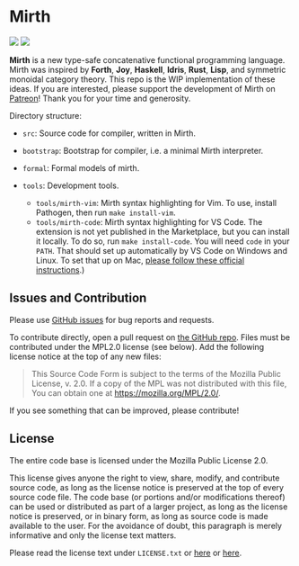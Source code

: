 <!--
  This Source Code Form is subject to the terms of the Mozilla Public
  License, v. 2.0. If a copy of the MPL was not distributed with this
  file, You can obtain one at http://mozilla.org/MPL/2.0/.
-->

# Mirth

![](https://github.com/mirth-lang/mirth/workflows/tests/badge.svg)
![](https://github.com/mirth-lang/mirth/workflows/self-build/badge.svg)

**Mirth** is a new type-safe concatenative functional programming language. Mirth was inspired by **Forth**, **Joy**, **Haskell**, **Idris**, **Rust**, **Lisp**, and symmetric monoidal category theory. This repo is the WIP implementation of these ideas. If you are interested, please support the development of Mirth on [Patreon](https://patreon.com/typeswitch)! Thank you for your time and generosity.

Directory structure:

- `src`: Source code for compiler, written in Mirth.
- `bootstrap`: Bootstrap for compiler, i.e. a minimal Mirth interpreter.
- `formal`: Formal models of mirth.
- `tools`: Development tools.

  - `tools/mirth-vim`: Mirth syntax highlighting for Vim. To use, install Pathogen, then run `make install-vim`.
  - `tools/mirth-code`: Mirth syntax highlighting for VS Code. The extension is not yet published in the Marketplace, but you can install it locally. To do so, run `make install-code`. You will need `code` in your `PATH`. That should set up automatically by VS Code on Windows and Linux. To set that up on Mac, [please follow these official instructions](https://code.visualstudio.com/docs/setup/mac).)

## Issues and Contribution

Please use [GitHub issues](https://github.com/mirth-lang/mirth/issues) for bug reports and requests.

To contribute directly, open a pull request on [the GitHub repo](https://github.com/mirth-lang/mirth). Files must be contributed under the MPL2.0 license (see below). Add the following license notice at the top of any new files:

> This Source Code Form is subject to the terms of the Mozilla Public
> License, v. 2.0. If a copy of the MPL was not distributed with this
> file, You can obtain one at https://mozilla.org/MPL/2.0/.

If you see something that can be improved, please contribute!

## License

The entire code base is licensed under the Mozilla Public License 2.0.

This license gives anyone the right to view, share, modify, and contribute source code, as long as the license notice is preserved at the top of every source code file. The code base (or portions and/or modifications thereof) can be used or distributed as part of a larger project, as long as the license notice is preserved, or in binary form, as long as source code is made available to the user. For the avoidance of doubt, this paragraph is merely informative and only the license text matters.

Please read the license text under `LICENSE.txt` or [here](https://mozilla.org/MPL/2.0/) or [here](https://choosealicense.com/licenses/mpl-2.0/).
